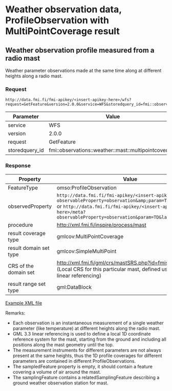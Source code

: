 # Weather observation data, ProfileObservation with MultiPointCoverage result

## Weather observation profile measured from a radio mast

Weather parameter observations made at the same time along at different heights along a radio mast.

### Request

	http://data.fmi.fi/fmi-apikey/<insert-apikey-here>/wfs?request=GetFeature&version=2.0.0&service=WFS&storedquery_id=fmi::observations::weather::mast::multipointcoverage

Parameter      | Value
---------------|----------------
service        | WFS
version        | 2.0.0
request        | GetFeature
storedquery_id | fmi::observations::weather::mast::multipointcoverage

### Response

Property               | Value
-----------------------|-------------------
FeatureType            | omso:ProfileObservation
observedProperty       | `http://data.fmi.fi/fmi-apikey/<insert-apikey-here>/meta?observableProperty=observation&amp;param=TA&language=eng` or `http://data.fmi.fi/fmi-apikey/<insert-apikey-here>/meta?observableProperty=observation&param=TD&language=eng`
procedure              | http://xml.fmi.fi/inspire/process/mast
result coverage type   | gmlcov:MultiPointCoverage
result domain set type | gmlcov:SimpleMultiPoint
CRS of the domain set  | http://xml.fmi.fi/gml/crs/mastSRS.php?id=fmisid-101000 (Local CRS for this particular mast, defined using GML 3.3 linear referencing)
result range set type  | gml:DataBlock

[Example XML file](./fmi-wfs-mast-observations-multipoint.xml)

Remarks:

* Each observation is an instantaneous measurement of a single weather parameter (like temperature) at different heights along the radio mast.
* GML 3.3 linear referencing is used to define a local 1D coordinate reference system for the mast, starting from the ground and including all positions along the mast geometry until the top.
* The measurement instruments for different parameters are not always present at the same heights, thus the 1D profile coverages for different parameters are contained in different ProfileObservations.
* The sampledFeature property is empty, it should contain a feature covering a volume of air around the mast.
* The samplingFeature contains a relatedSamplingFeature describing a ground weather observation station for mast.